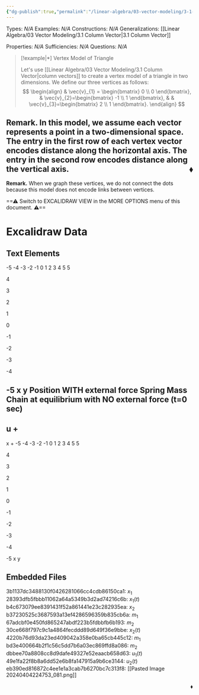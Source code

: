 ```yaml
---
{"dg-publish":true,"permalink":"/linear-algebra/03-vector-modeling/3-1-1-vertex-model-of-points/","tags":["Type/Example"]}
---
```


Types: *N/A*
Examples: *N/A*
Constructions: *N/A*
Generalizations: [[Linear Algebra/03 Vector Modeling/3.1 Column Vector\|3.1 Column Vector]]

Properties: *N/A*
Sufficiencies: *N/A*
Questions: *N/A*

> [!example|*] Vertex Model of Triangle
> 
> Let's use [[Linear Algebra/03 Vector Modeling/3.1 Column Vector\|column vectors]] to create a vertex model of a triangle in two dimensions. We define our three vertices as follows:
> $$
> \begin{align}
>  & \vec{v}_{1} = \begin{bmatrix}
> 0 \\
> 0
> \end{bmatrix}, 
>  & \vec{v}_{2}=\begin{bmatrix}
> -1 \\
> 1
> \end{bmatrix}, 
>   & & \vec{v}_{3}=\begin{bmatrix}
> 2 \\
> 1
> \end{bmatrix}.
> \end{align}
> $$

**Remark.** In this model, we assume each vector represents a point in a two-dimensional space. The entry in the first row of each vertex vector encodes distance along the horizontal axis. The entry in the second row encodes distance along the vertical axis.
 <span style='float:right;'>$\blacklozenge$</span>
 ---
 **Remark.** When we graph these vertices, we do not connect the dots because this model does not encode links between vertices.
 
<div class="transclusion internal-embed is-loaded"><div class="markdown-embed">




==⚠  Switch to EXCALIDRAW VIEW in the MORE OPTIONS menu of this document. ⚠==


# Excalidraw Data
## Text Elements
-5   -4    -3   -2   -1   0      1    2     3    4    5 
5

4

3

2

1   

0


-1

-2

-3

-4

-5 
x 
y 
Position
WITH external force 
Spring Mass Chain at equilibrium
with NO external force (t=0 sec) 
-
u
+ 
-
x
+ 
-5   -4    -3   -2   -1   0      1    2     3    4    5 
5

4

3

2

1   

0


-1

-2

-3

-4

-5 
x 
y 
## Embedded Files
3b1137dc3488130f0426281066cc4cdb86150ca1: $x_{1}$
28393dfb5fbbb11062a64a5349b3d2ad74216c6b: $x_{1}(t)$
b4c673079ee8391431f52a861441e23c282935ea: $x_{2}$
b37230525c3687593a13ef4286596359b835cb6a: $m_1$
67adcbf0e450fd865247abdf223b5fdbbfb6b193: $m_2$
30ce668f797c9c1a4864fecddd89d649f36e9bbe: $x_{2}(t)$
4220b76d93da23ed409042a358e0ba65cb445c12: $m_1$
bd3e400664b2f1c56c5dd7b6a03ec869ffd8a086: $m_2$
dbbee70a8808cc8d9dafe49327e52eaacb658d63: $u_{1}(t)$
49e1fa22f8b8a6dd52e6b8fa147915a9b6ce3144: $u_{2}(t)$
eb390ed816872c4ee1e1a3cab7b6270bc7c313f8: [[Pasted Image 20240404224753_081.png]]



</div></div>

 <span style='float:right;'>$\blacklozenge$</span>